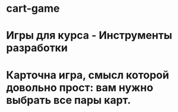 # cart-game

# Игры для курса - Инструменты разработки

# Карточна игра, смысл которой довольно прост: вам нужно выбрать все пары карт.
